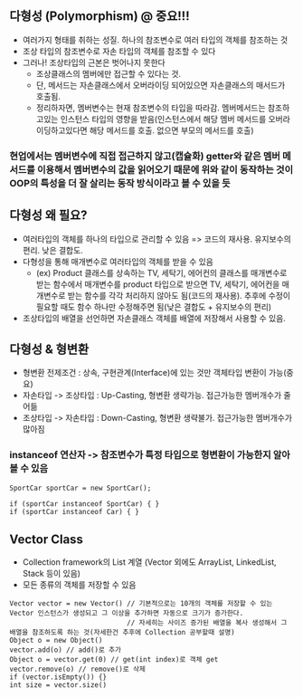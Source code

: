 ## 다형성 (Polymorphism) @ 중요!!!
  * 여러가지 형태를 취하는 성질. 하나의 참조변수로 여러 타입의 객체를 참조하는 것
  * 조상 타입의 참조변수로 자손 타입의 객체를 참조할 수 있다
  * 그러나! 조상타입의 근본은 벗어나지 못한다
    - 조상클래스의 멤버에만 접근할 수 있다는 것.
    - 단, 메서드는 자손클래스에서 오버라이딩 되어있으면 자손클래스의 매서드가 호출됨.
    - 정리하자면, 멤버변수는 현재 참조변수의 타입을 따라감. 멤버메서드는 참조하고있는 인스턴스 타입의 영향을 받음(인스턴스에서 해당 멤버 메서드를 오버라이딩하고있다면 해당 메서드를 호출. 없으면 부모의 메서드를 호출)
  ### 현업에서는 멤버변수에 직접 접근하지 않고(캡슐화) getter와 같은 멤버 메서드를 이용해서 멤버변수의 값을 읽어오기 때문에 위와 같이 동작하는 것이 OOP의 특성을 더 잘 살리는 동작 방식이라고 볼 수 있을 듯 
    
## 다형성 왜 필요?
  * 여러타입의 객체를 하나의 타입으로 관리할 수 있음 => 코드의 재사용. 유지보수의 편리. 낮은 결합도.
  * 다형성을 통해 매개변수로 여러타입의 객체를 받을 수 있음
    - (ex) Product 클래스를 상속하는 TV, 세탁기, 에어컨의 클래스를 매개변수로 받는 함수에서 매개변수를 product 타입으로 받으면 TV, 세탁기, 에어컨을 매개변수로 받는 함수를 각각 처리하지 않아도 됨(코드의 재사용). 추후에 수정이 필요할 때도 함수 하나만 수정해주면 됨(낮은 결합도 + 유지보수의 편리) 
  * 조상타입의 배열을 선언하면 자손클래스 객체를 배열에 저장해서 사용할 수 있음.

## 다형성 & 형변환
  * 형변환 전제조건 : 상속, 구현관계(Interface)에 있는 것만 객체타입 변환이 가능(중요)
  * 자손타입 -> 조상타입 : Up-Casting, 형변환 생략가능. 접근가능한 멤버개수가 줄어듦
  * 조상타입 -> 자손타입 : Down-Casting, 형변환 생략불가. 접근가능한 멤버개수가 많아짐

### instanceof 연산자 -> 참조변수가 특정 타입으로 형변환이 가능한지 알아볼 수 있음
  ```
  SportCar sportCar = new SportCar();
  
  if (sportCar instanceof SportCar) { }
  if (sportCar instanceof Car) { }
  ```
## Vector Class
  * Collection framework의 List 계열 (Vector 외에도 ArrayList, LinkedList, Stack 등이 있음)
  * 모든 종류의 객체를 저장할 수 있음
  ```
  Vector vector = new Vector() // 기본적으로는 10개의 객체를 저장할 수 있는 Vector 인스턴스가 생성되고 그 이상을 추가하면 자동으로 크기가 증가한다.
                               // 자세히는 사이즈 증가된 배열을 복사 생성해서 그 배열을 참조하도록 하는 것(자세한건 추후에 Collection 공부할때 설명)
  Object o = new Object()                             
  vector.add(o) // add()로 추가
  Object o = vector.get(0) // get(int index)로 객체 get
  vector.remove(o) // remove()로 삭제
  if (vector.isEmpty()) {} 
  int size = vector.size()
  ```
  
## 

  
  
  
 
 
